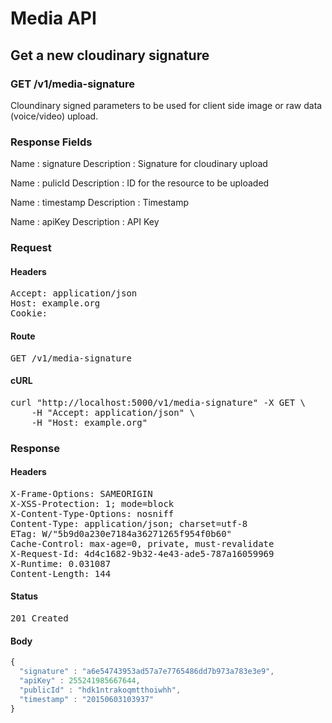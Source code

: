 # Media API

## Get a new cloudinary signature

### GET /v1/media-signature

Cloundinary signed parameters to be used for client side image or raw data (voice/video) upload.

### Response Fields

Name : signature
Description : Signature for cloudinary upload

Name : pulicId
Description : ID for the resource to be uploaded

Name : timestamp
Description : Timestamp

Name : apiKey
Description : API Key

### Request

#### Headers

<pre>Accept: application/json
Host: example.org
Cookie: </pre>

#### Route

<pre>GET /v1/media-signature</pre>

#### cURL

<pre class="request">curl &quot;http://localhost:5000/v1/media-signature&quot; -X GET \
	-H &quot;Accept: application/json&quot; \
	-H &quot;Host: example.org&quot;</pre>

### Response

#### Headers

<pre>X-Frame-Options: SAMEORIGIN
X-XSS-Protection: 1; mode=block
X-Content-Type-Options: nosniff
Content-Type: application/json; charset=utf-8
ETag: W/&quot;5b9d0a230e7184a36271265f954f0b60&quot;
Cache-Control: max-age=0, private, must-revalidate
X-Request-Id: 4d4c1682-9b32-4e43-ade5-787a16059969
X-Runtime: 0.031087
Content-Length: 144</pre>

#### Status

<pre>201 Created</pre>

#### Body

```javascript
{
  "signature" : "a6e54743953ad57a7e7765486dd7b973a783e3e9",
  "apiKey" : 255241985667644,
  "publicId" : "hdk1ntrakoqmtthoiwhh",
  "timestamp" : "20150603103937"
}
```
